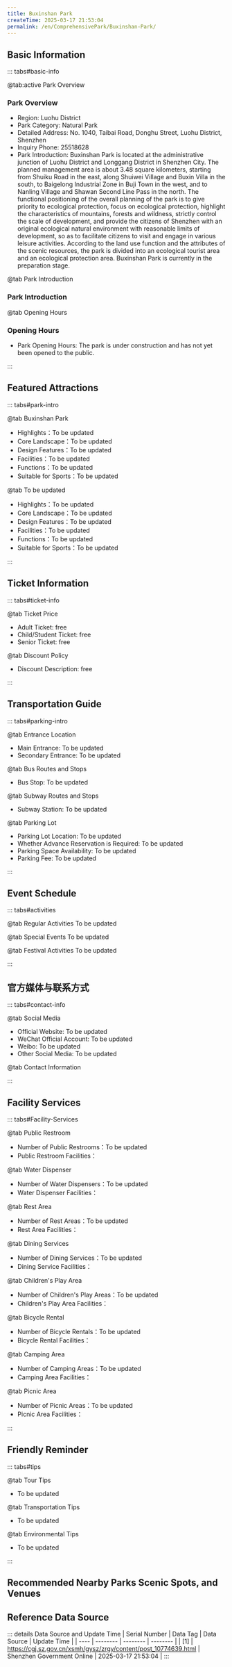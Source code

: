 ```yaml
---
title: Buxinshan Park
createTime: 2025-03-17 21:53:04
permalink: /en/ComprehensivePark/Buxinshan-Park/
---
```



<script setup>
import ImageSwiper from '/.vuepress/theme/components/ImageSwiper.vue'
// 轮播图数据
const swiperItems = [
    {
                link: 'https://cgj.sz.gov.cn/img/4/4005/4005664/10774639.jpg',
                title: 'Buxinshan Park',
                description: '',
                author: 'Shenzhen Government Online',
                date: '2025/03/17'
                },
  {
                link: 'https://cgj.sz.gov.cn/img/4/4005/4005664/10774639.jpg',
                title: 'Buxinshan Park',
                description: '',
                author: 'Shenzhen Government Online',
                date: '2025/03/17'
                }
]
// 配置项
const swiperConfig = {
  height: 500,
  showInfo: true
}
</script>
<!-- 轮播图组件 -->
<ImageSwiper :items="swiperItems" :config="swiperConfig" />



## Basic Information

::: tabs#basic-info

@tab:active Park Overview
### Park Overview
- Region: Luohu District
- Park Category: Natural Park
- Detailed Address: No. 1040, Taibai Road, Donghu Street, Luohu District, Shenzhen
- Inquiry Phone: 25518628
- Park Introduction: Buxinshan Park is located at the administrative junction of Luohu District and Longgang District in Shenzhen City. The planned management area is about 3.48 square kilometers, starting from Shuiku Road in the east, along Shuiwei Village and Buxin Villa in the south, to Baigelong Industrial Zone in Buji Town in the west, and to Nanling Village and Shawan Second Line Pass in the north. The functional positioning of the overall planning of the park is to give priority to ecological protection, focus on ecological protection, highlight the characteristics of mountains, forests and wildness, strictly control the scale of development, and provide the citizens of Shenzhen with an original ecological natural environment with reasonable limits of development, so as to facilitate citizens to visit and engage in various leisure activities. According to the land use function and the attributes of the scenic resources, the park is divided into an ecological tourist area and an ecological protection area. Buxinshan Park is currently in the preparation stage.

@tab Park Introduction
### Park Introduction
@tab Opening Hours
### Opening Hours
- Park Opening Hours: The park is under construction and has not yet been opened to the public.

:::

## Featured Attractions

::: tabs#park-intro

@tab Buxinshan Park
<ImageCard
image="https://cgj.sz.gov.cn/images/index20230710_1.png"
    title="Buxinshan Park"
    description="Transportation: 950 meters from Buxin Subway Station - Exit D, about 14 minutes walk"
    date=""
    author="Shenzhen Government Online"
/>


- Highlights：To be updated
- Core Landscape：To be updated
- Design Features：To be updated
- Facilities：To be updated
- Functions：To be updated
- Suitable for Sports：To be updated

@tab To be updated
<ImageCard
image="https://cgj.sz.gov.cn/images/index20230710_1.png"
    title="Buxinshan Park"
    description="Transportation: 950 meters from Buxin Subway Station - Exit D, about 14 minutes walk"
    date=""
    author="Shenzhen Government Online"
/>


- Highlights：To be updated
- Core Landscape：To be updated
- Design Features：To be updated
- Facilities：To be updated
- Functions：To be updated
- Suitable for Sports：To be updated

:::

## Ticket Information

::: tabs#ticket-info

@tab Ticket Price
- Adult Ticket: free
- Child/Student Ticket: free
- Senior Ticket: free

@tab Discount Policy
- Discount Description: free

:::

## Transportation Guide

::: tabs#parking-intro

@tab Entrance Location
- Main Entrance: To be updated
- Secondary Entrance: To be updated

@tab Bus Routes and Stops
- Bus Stop: To be updated

@tab Subway Routes and Stops
- Subway Station: To be updated

@tab Parking Lot
- Parking Lot Location: To be updated
- Whether Advance Reservation is Required: To be updated
- Parking Space Availability: To be updated
- Parking Fee: To be updated

:::

## Event Schedule

::: tabs#activities

@tab Regular Activities
To be updated

@tab Special Events
To be updated

@tab Festival Activities
To be updated

:::

## 官方媒体与联系方式

::: tabs#contact-info

@tab Social Media
- Official Website: To be updated
- WeChat Official Account: To be updated
- Weibo: To be updated
- Other Social Media: To be updated

@tab Contact Information

:::

## Facility Services

::: tabs#Facility-Services

@tab Public Restroom
- Number of Public Restrooms：To be updated
- Public Restroom Facilities：

@tab Water Dispenser
- Number of Water Dispensers：To be updated
- Water Dispenser Facilities：

@tab Rest Area
- Number of Rest Areas：To be updated
- Rest Area Facilities：

@tab Dining Services
- Number of Dining Services：To be updated
- Dining Service Facilities：

@tab Children's Play Area
- Number of Children's Play Areas：To be updated
- Children's Play Area Facilities：

@tab Bicycle Rental
- Number of Bicycle Rentals：To be updated
- Bicycle Rental Facilities：

@tab Camping Area
- Number of Camping Areas：To be updated
- Camping Area Facilities：

@tab Picnic Area
- Number of Picnic Areas：To be updated
- Picnic Area Facilities：

:::

## Friendly Reminder

::: tabs#tips

@tab Tour Tips
- To be updated

@tab Transportation Tips
- To be updated

@tab Environmental Tips
- To be updated

:::

## Recommended Nearby Parks Scenic Spots, and Venues

<CardGrid>
  <ImageCard
        image="https://cgj.sz.gov.cn/img/4/4005/4005971/10830426.jpg"
        title="Tanglangshan Country Park"
        description="Tanglangshan Country Park is located in Nanshan District, Shenzhen. It was built"
        href="/en/LandscapeLeisureGreenSpace/CountryPark/Tanglangshan-Country-Park/"
        author="Shenzhen Government Online"
        date="2025/01/02"
      />
      <ImageCard
        image="https://cgj.sz.gov.cn/img/4/4005/4005971/10830426.jpg"
        title="Tanglangshan Country Park"
        description="Tanglangshan Country Park is located in Nanshan District, Shenzhen. It was built"
        href="/en/LandscapeLeisureGreenSpace/CountryPark/Tanglangshan-Country-Park/"
        author="Shenzhen Government Online"
        date="2025/01/02"
      />
    </CardGrid>


## Reference Data Source

::: details Data Source and Update Time
| Serial Number | Data Tag | Data Source | Update Time |
| ---- | -------- | -------- | -------- |
| [1] | https://cgj.sz.gov.cn/xsmh/gysz/zrgy/content/post_10774639.html | Shenzhen Government Online | 2025-03-17 21:53:04 |
:::


